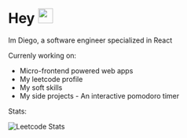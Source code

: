 <h1> Hey <img src = "https://raw.githubusercontent.com/MartinHeinz/MartinHeinz/master/wave.gif" width = 30px> </h1>

Im Diego, a software engineer specialized in React

Currenly working on: 
- Micro-frontend powered web apps
- My leetcode profile
- My soft skills
- My side projects - An interactive pomodoro timer

Stats:

![Leetcode Stats](https://leetcard.jacoblin.cool/dicarvajalb)
